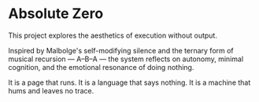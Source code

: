 # Absolute Zero

This project explores the aesthetics of execution without output.

Inspired by Malbolge's self-modifying silence and the ternary form of musical recursion — A–B–A — the system reflects on autonomy, minimal cognition, and the emotional resonance of doing nothing.

It is a page that runs.
It is a language that says nothing.
It is a machine that hums and leaves no trace.
